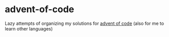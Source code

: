 # advent-of-code
Lazy attempts of organizing my solutions for [advent of code](adventofcode.com) (also for me to learn other languages)
